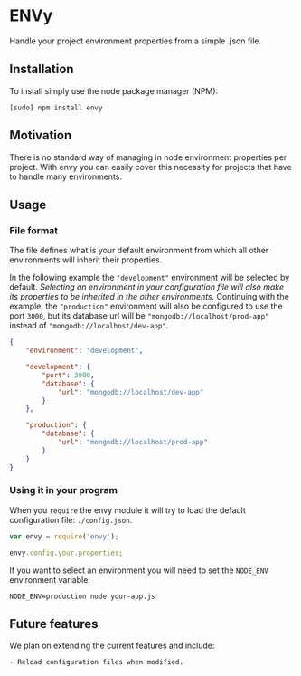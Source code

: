 # ENVy

Handle your project environment properties from a simple .json file.

## Installation

To install simply use the node package manager (NPM):

```
[sudo] npm install envy
```

## Motivation

There is no standard way of managing in node environment properties per 
project. With envy you can easily cover this necessity for projects that have 
to handle many environments.

## Usage

### File format

The file defines what is your default environment from which all other 
environments will inherit their properties.

In the following example the ```"development"``` environment will be selected 
by default. _Selecting an environment in your configuration file will also make
 its properties to be inherited in the other environments._
Continuing with the example, the ```"production"``` environment will also be 
configured to use the port ```3000```, but its database url will be 
```"mongodb://localhost/prod-app"``` instead of 
```"mongodb://localhost/dev-app"```.

```json
{
	"environment": "development",

	"development": {
		"port": 3000,
		"database": {
			"url": "mongodb://localhost/dev-app"
		}
	},

	"production": {
		"database": {
			"url": "mongodb://localhost/prod-app"
		}
	}
}
```

### Using it in your program

When you ```require``` the envy module it will try to load the default configuration file: ```./config.json```.

``` js
var envy = require('envy');

envy.config.your.properties;
```

If you want to select an environment you will need to set the ```NODE_ENV``` 
environment variable:

```NODE_ENV=production node your-app.js```

## Future features

We plan on extending the current features and include:

	- Reload configuration files when modified.
